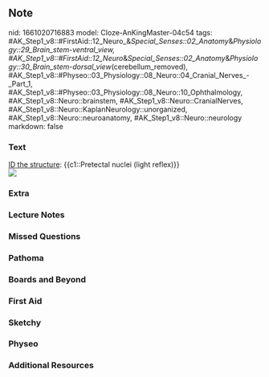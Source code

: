 ## Note
nid: 1661020716883
model: Cloze-AnKingMaster-04c54
tags: #AK_Step1_v8::#FirstAid::12_Neuro_&_Special_Senses::02_Anatomy_&_Physiology::29_Brain_stem_-_ventral_view, #AK_Step1_v8::#FirstAid::12_Neuro_&_Special_Senses::02_Anatomy_&_Physiology::30_Brain_stem_-_dorsal_view_(cerebellum_removed), #AK_Step1_v8::#Physeo::03_Physiology::08_Neuro::04_Cranial_Nerves_-_Part_1, #AK_Step1_v8::#Physeo::03_Physiology::08_Neuro::10_Ophthalmology, #AK_Step1_v8::Neuro::brainstem, #AK_Step1_v8::Neuro::CranialNerves, #AK_Step1_v8::Neuro::KaplanNeurology::unorganized, #AK_Step1_v8::Neuro::neuroanatomy, #AK_Step1_v8::Neuro::neurology
markdown: false

### Text
<div>
  <u>ID the structure</u>: {{c1::Pretectal nuclei (light reflex)}}
</div>
<div><img src="paste-67671504716245.jpg"></div>

### Extra


### Lecture Notes


### Missed Questions


### Pathoma


### Boards and Beyond


### First Aid


### Sketchy


### Physeo


### Additional Resources


